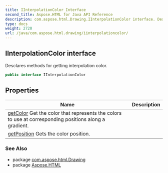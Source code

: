 ```yaml
---
title: IInterpolationColor Interface
second_title: Aspose.HTML for Java API Reference
description: com.aspose.html.Drawing.IInterpolationColor interface. Desclares methods for getting interpolation color
type: docs
weight: 2720
url: /java/com.aspose.html.drawing/iinterpolationcolor/
---
```

## IInterpolationColor interface

Desclares methods for getting interpolation color.

```java
public interface IInterpolationColor
```

## Properties

| Name | Description |
| --- | --- |
| [getColor](../../com.aspose.html.drawing/iinterpolationcolor/color/) Get the color that represents the colors to use at corresponding positions along a gradient. |
| [getPosition](../../com.aspose.html.drawing/iinterpolationcolor/position/) Gets the color position. |

### See Also

* package [com.aspose.html.Drawing](../../com.aspose.html.drawing/)
* package [Aspose.HTML](../../)

